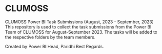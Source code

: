 # CLUMOSS
CLUMOSS Power BI Task Submissions (August, 2023 - September, 2023)
This repository is used to collect the task submissions from the Power BI Team of CLUMOSS for August-September 2023. The tasks will be added to the respective folders by the team members. 

Created by Power BI Head,
Paridhi
Best Regards.
